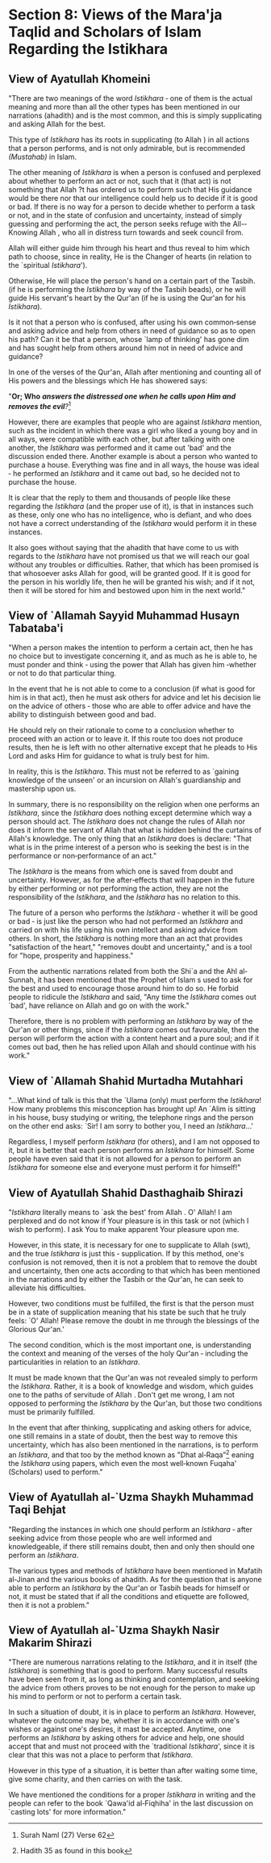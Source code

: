 Section 8: Views of the Mara'ja Taqlid and Scholars of Islam Regarding the Istikhara
====================================================================================

View of Ayatullah Khomeini
--------------------------

"There are two meanings of the word *Istikhara* ‑ one of them is the
actual meaning and more than all the other types has been mentioned in
our narrations (ahadith) and is the most common, and this is simply
supplicating and asking Allah for the best.

This type of *Istikhara* has its roots in supplicating (to Allah ) in
all actions that a person performs, and is not only admirable, but is
recommended *(Mustahab)* in Islam.

The other meaning of *Istikhara* is when a person is confused and
perplexed about whether to perform an act or not, such that it (that
act) is not something that Allah ?t has ordered us to perform such that
His guidance would be there nor that our intelligence could help us to
decide if it is good or bad. If there is no way for a person to decide
whether to perform a task or not, and in the state of confusion and
uncertainty, instead of simply guessing and performing the act, the
person seeks refuge with the All-­Knowing Allah , who all in distress
turn towards and seek council from.

Allah will either guide him through his heart and thus reveal to him
which path to choose, since in reality, He is the Changer of hearts (in
relation to the \`spiritual *Istikhara*').

Otherwise, He will place the person's hand on a certain part of the
Tasbih. (if he is performing the *Istikhara* by way of the Tasbih
beads), or he will guide His servant's heart by the Qur'an (if he is
using the Qur'an for his *Istikhara*).

Is it not that a person who is confused, after using his own
common‑sense and asking advice and help from others in need of guidance
so as to open his path? Can it be that a person, whose \`lamp of
thinking' has gone dim and has sought help from others around him not in
need of advice and guidance?

In one of the verses of the Qur'an, Allah after mentioning and counting
all of His powers and the blessings which He has showered says:

"**Or; Who** ***answers the distressed one when he calls upon Him and
removes the evil**?*[^1]

However, there are examples that people who are against *Istikhara*
mention, such as the incident in which there was a girl who liked a
young boy and in all ways, were compatible with each other, but after
talking with one another, the *Istikhara* was performed and it came out
'bad' and the discussion ended there. Another example is about a person
who wanted to purchase a house. Everything was fine and in all ways, the
house was ideal ‑ he performed an *Istikhara* and it came out bad, so he
decided not to purchase the house.

It is clear that the reply to them and thousands of people like these
regarding the *Istikhara* (and the proper use of it), is that in
instances such as these, only one who has no intelligence, who is
defiant, and who does not have a correct understanding of the
*Istikhara* would perform it in these instances.

It also goes without saying that the ahadith that have come to us with
regards to the *Istikhara* have not promised us that we will reach our
goal without any troubles or difficulties. Rather, that which has been
promised is that whosoever asks Allah for good, will be granted good. If
it is good for the person in his worldly life, then he will be granted
his wish; and if it not, then it will be stored for him and bestowed
upon him in the next world."

View of \`Allamah Sayyid Muhammad Husayn Tabataba'i
---------------------------------------------------

"When a person makes the intention to perform a certain act, then he has
no choice but to investigate concerning it, and as much as he is able
to, he must ponder and think ‑ using the power that Allah has given him
‑whether or not to do that particular thing.

In the event that he is not able to come to a conclusion (if what is
good for him is in that act), then he must ask others for advice and let
his decision lie on the advice of others ‑ those who are able to offer
advice and have the ability to distinguish between good and bad.

He should rely on their rationale to come to a conclusion whether to
proceed with an action or to leave it. If this route too does not
produce results, then he is left with no other alternative except that
he pleads to His Lord and asks Him for guidance to what is truly best
for him.

In reality, this is the *Istikhara*. This must not be referred to as
\`gaining knowledge of the unseen' or an incursion on Allah's
guardianship and mastership upon us.

In summary, there is no responsibility on the religion when one performs
an *Istikhara*, since the *Istikhara* does nothing except determine
which way a person should act. The *Istikhara* does not change the rules
of Allah nor does it inform the servant of Allah that what is hidden
behind the curtains of Allah's knowledge. The only thing that an
*Istikhara* does is declare: "That what is in the prime interest of a
person who is seeking the best is in the performance or non‑performance
of an act."

The *Istikhara* is the means from which one is saved from doubt and
uncertainty. However, as for the after‑effects that will happen in the
future by either performing or not performing the action, they are not
the responsibility of the *Istikhara*, and the *Istikhara* has no
relation to this.

The future of a person who performs the *Istikhara* ‑ whether it will be
good or bad ‑ is just like the person who had not performed an
*Istikhara* and carried on with his life using his own intellect and
asking advice from others. In short, the *Istikhara* is nothing more
than an act that provides "satisfaction of the heart," "removes doubt
and uncertainty," and is a tool for "hope, prosperity and happiness."

From the authentic narrations related from both the Shi\`a and the Ahl
al­Sunnah, it has been mentioned that the Prophet of Islam s used to ask
for the best and used to encourage those around him to do so. He forbid
people to ridicule the *Istikhara* and said, "Any time the *Istikhara*
comes out \`bad', have reliance on Allah and go on with the work."

Therefore, there is no problem with performing an *Istikhara* by way of
the Qur'an or other things, since if the *Istikhara* comes out
favourable, then the person will perform the action with a content heart
and a pure soul; and if it comes out bad, then he has relied upon Allah
and should continue with his work."

View of \`Allamah Shahid Murtadha Mutahhari
-------------------------------------------

"...What kind of talk is this that the \`Ulama (only) must perform the
*Istikhara*! How many problems this misconception has brought up! An
\`Alim is sitting in his house, busy studying or writing, the telephone
rings and the person on the other end asks: \`Sir! I am sorry to bother
you, I need an *Istikhara*...'

Regardless, I myself perform *Istikhara* (for others), and I am not
opposed to it, but it is better that each person performs an *Istikhara*
for himself. Some people have even said that it is not allowed for a
person to perform an *Istikhara* for someone else and everyone must
perform it for himself!"

View of Ayatullah Shahid Dasthaghaib Shirazi
--------------------------------------------

"*Istikhara* literally means to \`ask the best' from Allah . O' Allah! I
am perplexed and do not know if Your pleasure is in this task or not
(which I wish to perform). I ask You to make apparent Your pleasure upon
me.

However, in this state, it is necessary for one to supplicate to Allah
(swt), and the true *Istikhara* is just this ‑ supplication. If by this
method, one's confusion is not removed, then it is not a problem that to
remove the doubt and uncertainty, then one acts according to that which
has been mentioned in the narrations and by either the Tasbih or the
Qur'an, he can seek to alleviate his difficulties.

However, two conditions must be fulfilled, the first is that the person
must be in a state of supplication meaning that his state be such that
he truly feels: \`O' Allah! Please remove the doubt in me through the
blessings of the Glorious Qur'an.'

The second condition, which is the most important one, is understanding
the context and meaning of the verses of the holy Qur'an ‑ including the
particularities in relation to an *Istikhara*.

It must be made known that the Qur'an was not revealed simply to perform
the *Istikhara*. Rather, it is a book of knowledge and wisdom, which
guides one to the paths of servitude of Allah . Don't get me wrong, I am
not opposed to performing the *Istikhara* by the Qur'an, but those two
conditions must be primarily fulfilled.

In the event that after thinking, supplicating and asking others for
advice, one still remains in a state of doubt, then the best way to
remove this uncertainty, which has also been mentioned in the
narrations, is to perform an *Istikhara*, and that too by the method
known as "Dhat al‑Raqa”[^2] eaning the *Istikhara* using papers, which
even the most well‑known Fuqaha' (Scholars) used to perform."

View of Ayatullah al‑\`Uzma Shaykh Muhammad Taqi Behjat
-------------------------------------------------------

"Regarding the instances in which one should perform an *Istikhara* ‑
after seeking advice from those people who are well informed and
knowledgeable, if there still remains doubt, then and only then should
one perform an *Istikhara*.

The various types and methods of *Istikhara* have been mentioned in
Mafatih al‑Jinan and the various books of ahadith. As for the question
that is anyone able to perform an *Istikhara* by the Qur'an or Tasbih
beads for himself or not, it must be stated that if all the conditions
and etiquette are followed, then it is not a problem."

View of Ayatullah al‑\`Uzma Shaykh Nasir Makarim Shirazi
--------------------------------------------------------

"There are numerous narrations relating to the *Istikhara*, and it in
itself (the *Istikhara*) is something that is good to perform. Many
successful results have been seen from it, as long as thinking and
contemplation, and seeking the advice from others proves to be not
enough for the person to make up his mind to perform or not to perform a
certain task.

In such a situation of doubt, it is in place to perform an *Istikhara*.
However, whatever the outcome may be, whether it is in accordance with
one's wishes or against one's desires, it mast be accepted. Anytime, one
performs an *Istikhara* by asking others for advice and help, one should
accept that and must not proceed with the \`traditional *Istikhara*',
since it is clear that this was not a place to perform that *Istikhara*.

However in this type of a situation, it is better than after waiting
some time, give some charity, and then carries on with the task.

We have mentioned the conditions for a proper *Istikhara* in writing and
the people can refer to the book \`Qawa'id al‑Fiqhiha' in the last
discussion on \`casting lots' for more information."

[^1]: Surah Naml (27) Verse 62

[^2]: Hadith 35 as found in this book


